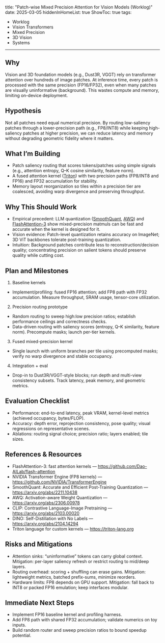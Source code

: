 title: "Patch-wise Mixed Precision Attention for Vision Models (Worklog)"
date: 2025-03-05
hiddenInHomeList: true
ShowToc: true
tags:
  - Worklog
  - Vision Transformers
  - Mixed Precision
  - 3D Vision
  - Systems
---

## Why
Vision and 3D foundation models (e.g., Dust3R, VGGT) rely on transformer attention over hundreds of image patches. At inference time, every patch is processed with the same precision (FP16/FP32), even when many patches are visually uninformative (background). This wastes compute and memory, limiting on-device deployment.

## Hypothesis
Not all patches need equal numerical precision. By routing low-saliency patches through a lower-precision path (e.g., FP8/INT8) while keeping high-saliency patches at higher precision, we can reduce latency and memory without degrading geometric fidelity where it matters.

## What I’m Building
- Patch saliency routing that scores tokens/patches using simple signals (e.g., attention entropy, Q–K cosine similarity, feature norm).
- A fused attention kernel ([Triton](https://triton-lang.org)) with two precision paths (FP8/INT8 and FP16) and FP32 accumulation for stability.
- Memory layout reorganization so tiles within a precision tier are coalesced, avoiding warp divergence and preserving throughput.

## Why This Should Work
- Empirical precedent: LLM quantization ([SmoothQuant](https://arxiv.org/abs/2211.10438), [AWQ](https://arxiv.org/abs/2306.00978)) and [FlashAttention-3](https://github.com/Dao-AILab/flash-attention) show mixed-precision matmuls can be fast and accurate when the kernel is designed for it.
- Vision evidence: Patch-level quantization retains accuracy on ImageNet; 3D ViT backbones tolerate post-training quantization.
- Intuition: Background patches contribute less to reconstruction/decision quality; concentrating precision on salient tokens should preserve quality while cutting cost.

## Plan and Milestones
1) Baseline kernels
- Implement/profiling: fused FP16 attention; add FP8 path with FP32 accumulation. Measure throughput, SRAM usage, tensor-core utilization.

2) Precision routing prototype
- Random routing to sweep high:low precision ratios; establish performance ceilings and correctness checks.
- Data-driven routing with saliency scores (entropy, Q–K similarity, feature norm). Precompute masks; launch per-tier kernels.

3) Fused mixed-precision kernel
- Single launch with uniform branches per tile using precomputed masks; verify no warp divergence and stable occupancy.

4) Integration + eval
- Drop-in to Dust3R/VGGT-style blocks; run depth and multi-view consistency subsets. Track latency, peak memory, and geometric metrics.

## Evaluation Checklist
- Performance: end-to-end latency, peak VRAM, kernel-level metrics (achieved occupancy, bytes/FLOP).
- Accuracy: depth error, reprojection consistency, pose quality; visual regressions on representative scenes.
- Ablations: routing signal choice; precision ratio; layers enabled; tile sizes.

## References & Resources
- FlashAttention-3: fast attention kernels — https://github.com/Dao-AILab/flash-attention
- NVIDIA Transformer Engine (FP8 kernels) — https://github.com/NVIDIA/TransformerEngine
- SmoothQuant: Accurate and Efficient Post-Training Quantization — https://arxiv.org/abs/2211.10438
- AWQ: Activation-aware Weight Quantization — https://arxiv.org/abs/2306.00978
- CLIP: Contrastive Language-Image Pretraining — https://arxiv.org/abs/2103.00020
- DINO: Self-Distillation with No Labels — https://arxiv.org/abs/2104.14294
- Triton language for custom kernels — https://triton-lang.org

## Risks and Mitigations
- Attention sinks: “uninformative” tokens can carry global context. Mitigation: per-layer saliency refresh or restrict routing to mid/deep layers.
- Routing overhead: scoring + shuffling can erase gains. Mitigation: lightweight metrics, batched prefix-sums, minimize reorders.
- Hardware limits: FP8 depends on GPU support. Mitigation: fall back to INT8 or packed FP16 emulation; keep interfaces modular.

## Immediate Next Steps
- Implement FP16 baseline kernel and profiling harness.
- Add FP8 path with shared FP32 accumulation; validate numerics on toy inputs.
- Build random router and sweep precision ratios to bound speedup potential.
